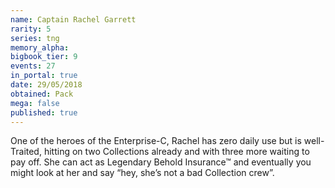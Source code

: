 ```yaml
---
name: Captain Rachel Garrett
rarity: 5
series: tng
memory_alpha:
bigbook_tier: 9
events: 27
in_portal: true
date: 29/05/2018
obtained: Pack
mega: false
published: true
---
```


One of the heroes of the Enterprise-C, Rachel has zero daily use but is well-Traited, hitting on two Collections already and with three more waiting to pay off. She can act as Legendary Behold Insurance™ and eventually you might look at her and say “hey, she’s not a bad Collection crew”.
